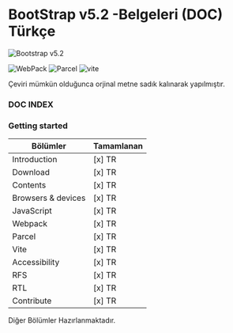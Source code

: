 # BootStrap v5.2 -Belgeleri (DOC) Türkçe 

![Bootstrap v5.2](https://getbootstrap.com/docs/5.2/assets/brand/bootstrap-logo-shadow.png)

![WebPack](https://getbootstrap.com/docs/5.2/assets/img/webpack.png)
![Parcel](https://getbootstrap.com/docs/5.2/assets/img/parcel.png)
![vite](https://getbootstrap.com/docs/5.2/assets/img/vite.png)



 Çeviri mümkün olduğunca orjinal metne sadık kalınarak yapılmıştır. 



### DOC INDEX
### Getting started

| Bölümler            | Tamamlanan
| --------------------|------------
| Introduction        |  [x] TR
| Download            |  [x] TR
| Contents            |  [x] TR
| Browsers & devices  |  [x] TR
| JavaScript          |  [x] TR
| Webpack             |  [x] TR
| Parcel              |  [x] TR
| Vite                |  [x] TR
| Accessibility       |  [x] TR
| RFS                 |  [x] TR
| RTL                 |  [x] TR
| Contribute          |  [x] TR




Diğer Bölümler Hazırlanmaktadır. 



